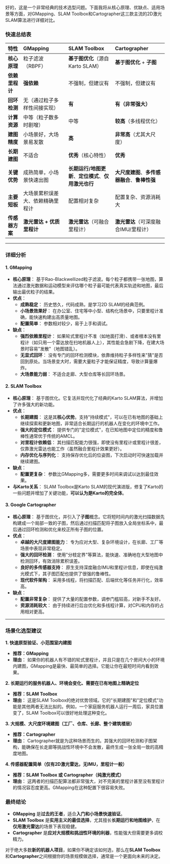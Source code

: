 好的，这是一个非常经典的技术选型问题。下面我将从核心原理、优缺点、适用场景等方面，对GMapping、SLAM Toolbox和Cartographer这三款主流的2D激光SLAM算法进行详细对比。

### 快速总结表

| 特性 | GMapping | SLAM Toolbox | Cartographer |
| :--- | :--- | :--- | :--- |
| **核心原理** | 粒子滤波（RBPF） | **基于图优化**（源自Karto SLAM） | **基于图优化** + **子图** |
| **依赖里程计** | **强依赖** | 不强制，但建议有 | 不强制，但建议有 |
| **回环检测** | 无（通过粒子多样性间接实现） | **有** | **有（非常强大）** |
| **计算资源** | 中等（粒子数多时剧增） | 中等 | **较高**（多线程优化） |
| **建图精度** | 小场景好，大场景易发散 | **高** | **非常高**（尤其大尺度） |
| **长期建图** | 不适合 | **优秀**（核心特性） | **优秀** |
| **关键优势** | 成熟简单，小场景快速出图 | **长期运行/地图更新**、**定位模式**、**仅用激光也行** | **大尺度建图**、**多传感器融合**、**鲁棒性强** |
| **主要短板** | 大场景累积误差大、依赖精确里程计 | 配置相对复杂 | 配置复杂、资源消耗大 |
| **传感器方案** | **激光雷达 + 优质里程计** | **激光雷达**（可融合里程计） | **激光雷达**（可深度融合IMU/里程计） |

---

### 详细分析

#### 1. GMapping

- **核心原理**： 基于Rao-Blackwellized粒子滤波。每个粒子都携带一张地图，算法通过激光数据和运动模型来评估哪个粒子最可能代表真实轨迹和地图，最后输出最优粒子的结果。
- **优点**：
    - **成熟稳定**： 历史悠久，代码成熟，是学习2D SLAM的经典范例。
    - **小场景效果好**： 在办公室、住宅等中小型、结构化场景中，只要里程计准确，能快速构建出高质量地图。
    - **配置简单**： 参数相对较少，易于上手和调试。
- **缺点**：
    - **强烈依赖里程计**： 如果轮式里程计不准（如地面打滑）、或者根本没有里程计（如只用一个雷达放在扫地机器人上），其性能会急剧下降，在建大场景时容易"发散"（地图错乱）。
    - **无显式回环**： 没有专门的回环检测模块，依靠维持粒子多样性来"猜"是否回到原处。当场景变大时，需要大量粒子才能保证精度，导致计算量爆炸。
    - **大场景能力弱**： 不适合走廊、大型仓库等长回环场景。

#### 2. SLAM Toolbox

- **核心原理**： 基于图优化。它复活并现代化了经典的Karto SLAM算法，并增加了许多强大的新功能。
- **优点**：
    - **长期建图**： 这是其**核心优势**。支持"持续模式"，可以在已有地图的基础上继续探索和更新地图，非常适合长期运行的机器人在变化的环境中工作。
    - **强大的定位模式**： 提供专门的"定位模式"，在已知地图中定位的精度和鲁棒性通常优于传统的AMCL。
    - **对里程计依赖低**： 其扫描匹配能力很强，即使没有里程计或里程计很差，仅靠激光雷达也能工作（虽然融合里程计效果更好）。
    - **内存优化与序列化**： 支持保存优化后的位姿图，下次启动时可快速加载并继续建图。
- **缺点**：
    - **配置更复杂**： 参数比GMapping多，需要更多时间来调试以达到最佳效果。
- **与Karto关系**： SLAM Toolbox是Karto SLAM的现代演进版，修复了Karto的一些问题并增加了关键功能，**可以认为是Karto的完全体**。

#### 3. Google Cartographer

- **核心原理**： 基于图优化，并引入了**子图**概念。它将短时间内的激光扫描数据先构建成一个局部一致的子图，然后通过扫描匹配将子图放入全局坐标系中，最后通过回环检测和优化来校正所有子图的位置。
- **优点**：
    - **卓越的大尺度建图能力**： 专为应对大型、复杂环境设计，在长廊、工厂等场景中表现非常稳定。
    - **强大的回环检测**： 使用"分枝定界"等算法，能快速、准确地在大型地图中检测回环，有效消除累积误差。
    - **良好的多传感器支持**： 原生支持深度融合IMU和里程计信息，即使在纯激光模式下，其子图匹配也提供了很强的鲁棒性。
    - **现代软件架构**： 采用多线程，将扫描匹配、后端优化等任务并行化，效率高。
- **缺点**：
    - **配置非常复杂**： 提供了大量的配置参数，调参门槛较高，对新手不友好。
    - **资源消耗较大**： 由于持续进行后台优化和多线程计算，对CPU和内存的占用相对更高。

---

### 场景化选型建议

**1. 快速原型验证、小范围室内建图**
- **推荐：GMapping**
- **理由**： 如果你的机器人有不错的轮式里程计，并且只是在几个房间大小的环境内建图，GMapping是最快、最简单的选择。它能让你在最短时间内看到效果。

**2. 长期运行的服务机器人、环境会变化、需要在已有地图上精确定位**
- **推荐：SLAM Toolbox**
- **理由**： 这是SLAM Toolbox的绝对优势领域。它的"长期建图"和"定位模式"功能是其他两者无法比拟的。例如，一个家庭服务机器人运行一周后，家具位置变了，SLAM Toolbox可以很好地处理这种变化。

**3. 大规模、大尺度环境建图（工厂、仓库、长廊、整个建筑楼层）**
- **推荐：Cartographer**
- **理由**： Cartographer就是为这种场景而生的。其强大的回环检测和子图架构，能确保在长走廊等挑战性环境中不会发散，最终生成一张全局一致的高精度地图。

**4. 传感器配置简单（仅有2D激光雷达，无IMU，里程计一般）**
- **推荐：SLAM Toolbox 或 Cartographer（纯激光模式）**
- **理由**： 这两者的扫描匹配算法都非常强大，对不完美的里程计甚至没有里程计的情况容忍度更高。GMapping在这种配置下很容易失败。

### 最终结论

- **GMapping** 是**过去的王者**，适合**入门和小场景快速验证**。
- **SLAM Toolbox** 是**实用主义的最佳选择**，尤其擅长**长期运行和地图维护**，在**仅用激光雷达**的场景下表现稳健。
- **Cartographer** 是**应对大规模和挑战性环境的利器**，性能强大但需要更多调校精力。

对于绝大多数**新的机器人项目**，如果你不确定该如何选，那么在**SLAM Toolbox**和**Cartographer**之间根据你的场景规模做选择，通常是一个更面向未来的决定。

